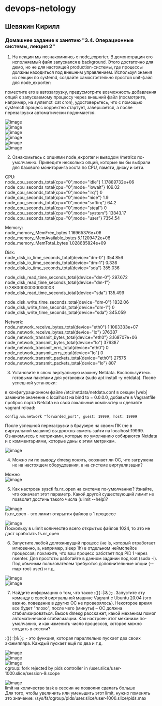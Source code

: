 # devops-netology  
## Шевякин Кирилл  

### Домашнее задание к занятию "3.4. Операционные системы, лекция 2"
  
1) На лекции мы познакомились с node_exporter. В демонстрации его исполняемый файл запускался в background. Этого достаточно для демо, но не для настоящей production-системы, где процессы должны находиться под внешним управлением. Используя знания из лекции по systemd, создайте самостоятельно простой unit-файл для node_exporter:

поместите его в автозагрузку,
предусмотрите возможность добавления опций к запускаемому процессу через внешний файл (посмотрите, например, на systemctl cat cron),
удостоверьтесь, что с помощью systemctl процесс корректно стартует, завершается, а после перезагрузки автоматически поднимается.

![image](https://user-images.githubusercontent.com/93198418/151307958-94f8468b-8d81-46c8-9897-e3e72ad0341b.png)  
![image](https://user-images.githubusercontent.com/93198418/151308801-ccfa88e5-e5e2-4fea-9268-f04e5ccc53dc.png)  
![image](https://user-images.githubusercontent.com/93198418/150731433-c0b51763-a46f-40ec-96c0-0cec85dd1ca1.png)  
![image](https://user-images.githubusercontent.com/93198418/150731558-0e5d8541-e06d-4405-a0d1-ed1f70022cf6.png)  
![image](https://user-images.githubusercontent.com/93198418/150731635-25bd9bb7-dc59-46ac-aec0-c10fd80de034.png)  
![image](https://user-images.githubusercontent.com/93198418/150731722-19031a91-ca8b-47ca-ae2f-cc2c63cbefaf.png)  

2) Ознакомьтесь с опциями node_exporter и выводом /metrics по-умолчанию. Приведите несколько опций, которые вы бы выбрали для базового мониторинга хоста по CPU, памяти, диску и сети.  

CPU:  
node_cpu_seconds_total{cpu="0",mode="idle"} 1.17889732e+06  
node_cpu_seconds_total{cpu="0",mode="iowait"} 109.02  
node_cpu_seconds_total{cpu="0",mode="irq"} 0  
node_cpu_seconds_total{cpu="0",mode="nice"} 1.9  
node_cpu_seconds_total{cpu="0",mode="softirq"} 64.2  
node_cpu_seconds_total{cpu="0",mode="steal"} 0  
node_cpu_seconds_total{cpu="0",mode="system"} 13843.17  
node_cpu_seconds_total{cpu="0",mode="user"} 7354.54  

Memory:  
node_memory_MemFree_bytes 1.16965376e+08  
node_memory_MemAvailable_bytes 5.11209472e+08  
node_memory_MemTotal_bytes 1.028685824e+09  

Disk:  
node_disk_io_time_seconds_total{device="dm-0"} 354.856  
node_disk_io_time_seconds_total{device="dm-1"} 0.336  
node_disk_io_time_seconds_total{device="sda"} 355.036  

node_disk_read_time_seconds_total{device="dm-0"} 297.672  
node_disk_read_time_seconds_total{device="dm-1"} 0.28800000000000003  
node_disk_read_time_seconds_total{device="sda"} 135.499  

node_disk_write_time_seconds_total{device="dm-0"} 1832.06  
node_disk_write_time_seconds_total{device="dm-1"} 0  
node_disk_write_time_seconds_total{device="sda"} 345.059  

Network:  
node_network_receive_bytes_total{device="eth0"} 1.1063333e+07  
node_network_receive_bytes_total{device="lo"} 376387  
node_network_transmit_bytes_total{device="eth0"} 3.168707e+06  
node_network_transmit_bytes_total{device="lo"} 376387  
node_network_transmit_errs_total{device="eth0"} 0  
node_network_transmit_errs_total{device="lo"} 0  
node_network_transmit_packets_total{device="eth0"} 27575  
node_network_transmit_packets_total{device="lo"} 807  

3) Установите в свою виртуальную машину Netdata. Воспользуйтесь готовыми пакетами для установки (sudo apt install -y netdata). После успешной установки:

в конфигурационном файле /etc/netdata/netdata.conf в секции [web] замените значение с localhost на bind to = 0.0.0.0,
добавьте в Vagrantfile проброс порта Netdata на свой локальный компьютер и сделайте vagrant reload:  
```
config.vm.network "forwarded_port", guest: 19999, host: 19999  
```  
После успешной перезагрузки в браузере на своем ПК (не в виртуальной машине) вы должны суметь зайти на localhost:19999. Ознакомьтесь с метриками, которые по умолчанию собираются Netdata и с комментариями, которые даны к этим метрикам.  

![image](https://user-images.githubusercontent.com/93198418/150759298-0137d4d6-e834-4326-a724-d756fe909222.png)  

4) Можно ли по выводу dmesg понять, осознает ли ОС, что загружена не на настоящем оборудовании, а на системе виртуализации?

Можно  
![image](https://user-images.githubusercontent.com/93198418/150760492-cc0aeb20-f6bb-45f5-8078-09b45f50e7f3.png)  

5) Как настроен sysctl fs.nr_open на системе по-умолчанию? Узнайте, что означает этот параметр. Какой другой существующий лимит не позволит достичь такого числа (ulimit --help)?

![image](https://user-images.githubusercontent.com/93198418/150761208-ded9de2e-4085-431c-8543-be5e0ae3b709.png)  
fs.nr_open - это лимит открытия файлов в 1 процессе

![image](https://user-images.githubusercontent.com/93198418/150762481-cc3b4dae-c1cb-422d-966a-00bda48fb2a8.png)  
Поскольку в ulimit количество всего открытых файлов 1024, то это не даст сработать fs.nr_open

6) Запустите любой долгоживущий процесс (не ls, который отработает мгновенно, а, например, sleep 1h) в отдельном неймспейсе процессов; покажите, что ваш процесс работает под PID 1 через nsenter. Для простоты работайте в данном задании под root (sudo -i). Под обычным пользователем требуются дополнительные опции (--map-root-user) и т.д.

![image](https://user-images.githubusercontent.com/93198418/150772857-249ebd89-4a5b-48e2-836b-769c9199efb6.png)  
![image](https://user-images.githubusercontent.com/93198418/150772914-89afa0e4-bea6-44b3-a874-f3f70184cde9.png)  

7) Найдите информацию о том, что такое :(){ :|:& };:. Запустите эту команду в своей виртуальной машине Vagrant с Ubuntu 20.04 (это важно, поведение в других ОС не проверялось). Некоторое время все будет "плохо", после чего (минуты) – ОС должна стабилизироваться. Вызов dmesg расскажет, какой механизм помог автоматической стабилизации. Как настроен этот механизм по-умолчанию, и как изменить число процессов, которое можно создать в сессии?

:(){ :|:& };: - это функция, которая параллельно пускает два своих экземпляра. Каждый пускает ещё по два и т.д.

![image](https://user-images.githubusercontent.com/93198418/150776011-ae54589a-8ad1-45ba-8e2e-bff7e09f3a97.png)  
![image](https://user-images.githubusercontent.com/93198418/150781023-e43d3302-2f12-4f03-b97a-1e1d323aa509.png)  
![image](https://user-images.githubusercontent.com/93198418/150781639-15d15cc4-848c-49aa-98d0-21dd3e1653b4.png)  
cgroup: fork rejected by pids controller in /user.slice/user-1000.slice/session-9.scope  

![image](https://user-images.githubusercontent.com/93198418/150781255-c083ddc4-3f86-436d-afde-1c17dd1faf85.png)  
limit на количество task в сессии не позволил сделать больше  
Для того, чтобы увеличить или уменьшить этот limit, нужно поменять это значение: /sys/fs/cgroup/pids/user.slice/user-1000.slice/pids.max  





